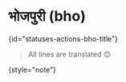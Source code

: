 # भोजपुरी (bho)
{id="statuses-actions-bho-title"}



> All lines are translated 😊
>
{style="note"}

